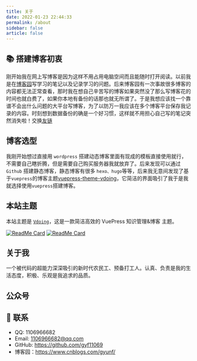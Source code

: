 ```yaml
---
title: 关于
date: 2022-01-23 22:44:33
permalink: /about
sidebar: false
article: false
---
```


## 📚 搭建博客初衷

刚开始我在网上写博客是因为这样不用占用电脑空间而且能随时打开阅读。以前我是在[博客园](https://www.cnblogs.com/gyunf/)写学习的笔记以及记录学习的问题。后来博客园有一次事故很多博客的内容都无法正常查看，那时我在想自己辛苦写的博客如果突然没了那么写博客花的时间也就白费了，如果你本地有备份的话那也就无所谓了。于是我想应该找一个靠谱不会出什么问题的大平台写博客，为了以防万一我应该在多个博客平台保存我记录的内容。时刻想到数据备份的确是一个好习惯，这样就不用担心自己写的笔记突然消失啦！交换[友链](/friends/)

## 博客选型

我刚开始想过直接用 `wordpress` 搭建动态博客里面有现成的模板直接使用就行，不需要自己瞎折腾，但是需要自己购买服务器我就放弃了。后来发现可以通过 `Github` 搭建静态博客，静态博客有很多 `hexo、hugo`等等，后来我无意间发现了基于`vuepress`的博客主题[vuepress-theme-vdoing](https://github.com/xugaoyi/vuepress-theme-vdoing)，它简洁的界面吸引了我于是我就选择使用`vuepress`搭建博客。

## 本站主题

本站主题是 [`Vdoing`](https://github.com/xugaoyi/vuepress-theme-vdoing)，这是一款简洁高效的 VuePress 知识管理&博客 主题。

[<img src="https://github-readme-stats.vercel.app/api/pin/?username=xugaoyi&amp;repo=vuepress-theme-vdoing" alt="ReadMe Card" class="no-zoom">](https://github.com/xugaoyi/vuepress-theme-vdoing)
[<img src="https://github-readme-stats.vercel.app/api/pin/?username=xugaoyi&amp;repo=vuepress-theme-vdoing-doc" alt="ReadMe Card" class="no-zoom">](https://doc.xugaoyi.com/)

## 关于我

一个被代码的超能力深深吸引的新时代农民工、预备打工人。认真、负责是我的生活态度，积极、乐观是我追求的品质。


## 公众号


## :email: 联系

- QQ: <a :href="qqUrl" class='qq'>1106966682</a>
- Email: <a href="mailto:894072666@qq.com">1106966682@qq.com</a>
- GitHub: <https://github.com/gyf11069>
- 博客园：<https://www.cnblogs.com/gyunf/>


<script>
  export default {
    data(){
      return {
        qqUrl: 'tencent://message/?uin=1106966682&Site=&Menu=yes'
      }
    },
    mounted(){
      const flag =  navigator.userAgent.match(/(phone|pad|pod|iPhone|iPod|ios|iPad|Android|Mobile|BlackBerry|IEMobile|MQQBrowser|JUC|Fennec|wOSBrowser|BrowserNG|WebOS|Symbian|Windows Phone)/i);
      if(flag){
        this.qqUrl = 'mqqwpa://im/chat?chat_type=wpa&uin=1106966682&version=1&src_type=web&web_src=oicqzone.com'
      }
    }
  }
</script>
